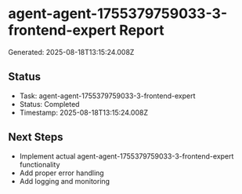 # agent-agent-1755379759033-3-frontend-expert Report

Generated: 2025-08-18T13:15:24.008Z

## Status
- Task: agent-agent-1755379759033-3-frontend-expert
- Status: Completed
- Timestamp: 2025-08-18T13:15:24.008Z

## Next Steps
- Implement actual agent-agent-1755379759033-3-frontend-expert functionality
- Add proper error handling
- Add logging and monitoring
